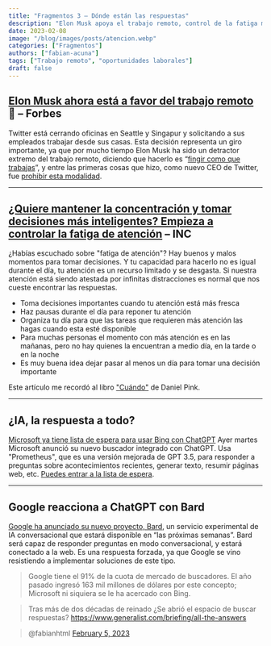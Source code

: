 ```yaml
---
title: "Fragmentos 3 – Dónde están las respuestas"
description: "Elon Musk apoya el trabajo remoto, control de la fatiga mejora decisiones, y la IA se destaca con ChatGPT de Microsoft y Bard de Google. ¿Nueva era en búsqueda de respuestas?"
date: 2023-02-08
image: "/blog/images/posts/atencion.webp"
categories: ["Fragmentos"]
authors: ["fabian-acuna"]
tags: ["Trabajo remoto", "oportunidades laborales"]
draft: false
---
```

## [Elon Musk ahora está a favor del trabajo remoto](https://www.forbes.com/sites/glebtsipursky/2023/01/23/elon-musk-is-now-a-fan-of-remote-work/?sh=5c4a3436c663) 🤥 – Forbes
Twitter está cerrando oficinas en Seattle y Singapur y solicitando a sus empleados trabajar desde sus casas. Esta decisión representa un giro importante, ya que por mucho tiempo Elon Musk ha sido un detractor extremo del trabajo remoto, diciendo que hacerlo es “[fingir como que trabajas](https://twitter.com/elonmusk/status/1531867103854317568?s=20)”, y entre las primeras cosas que hizo, como nuevo CEO de Twitter, fue [prohibir esta modalidad](https://www.theverge.com/2022/11/10/23451498/elon-musk-twitter-email-employees).

---

## [¿Quiere mantener la concentración y tomar decisiones más inteligentes? Empieza a controlar la fatiga de atención](https://www.inc.com/jeff-haden/want-to-stay-focused-make-smarter-decisions-all-day-long-start-managing-attention-fatigue.html) – INC
¿Habías escuchado sobre "fatiga de atención"? Hay buenos y malos momentos para tomar decisiones. Y tu capacidad para hacerlo no es igual durante el día, tu atención es un recurso limitado y se desgasta. Si nuestra atención está siendo atestada por infinitas distracciones es normal que nos cueste encontrar las respuestas.

- Toma decisiones importantes cuando tu atención está más fresca
- Haz pausas durante el día para reponer tu atención
- Organiza tu día para que las tareas que requieren más atención las hagas cuando esta esté disponible
- Para muchas personas el momento con más atención es en las mañanas, pero no hay quienes la encuentran a medio día, en la tarde o en la noche
- Es muy buena idea dejar pasar al menos un día para tomar una decisión importante

Este artículo me recordó al libro ["Cuándo"](https://www.amazon.com/-/es/Daniel-H-Pink/dp/6077476323)  de Daniel Pink.

---

## ¿IA, la respuesta a todo?
[Microsoft ya tiene lista de espera para usar Bing con ChatGPT](https://www.bing.com/new)
Ayer martes Microsoft anunció su nuevo buscador integrado con ChatGPT. Usa "Prometheus", que es una versión mejorada de GPT 3.5, para responder a preguntas sobre acontecimientos recientes, generar texto, resumir páginas web, etc. [Puedes entrar a la lista de espera](https://www.bing.com/new).

--- 

## Google reacciona a ChatGPT con Bard
[Google ha anunciado su nuevo proyecto, Bard](https://blog.google/technology/ai/bard-google-ai-search-updates/), un servicio experimental de IA conversacional que estará disponible en “las próximas semanas”. Bard será capaz de responder preguntas en modo conversacional, y estará conectado a la web. Es una respuesta forzada, ya que Google se vino resistiendo a implementar soluciones de este tipo.

> Google tiene el 91% de la cuota de mercado de buscadores. El año pasado ingresó 163 mil millones de dólares por este concepto; Microsoft ni siquiera se le ha acercado con Bing. 

> Tras más de dos décadas de reinado ¿Se abrió el espacio de buscar respuestas? https://www.generalist.com/briefing/all-the-answers

> @fabianhtml [February 5, 2023](https://twitter.com/fabianhtml/status/1622336412988366849?ref_src=twsrc%5Etfw)
